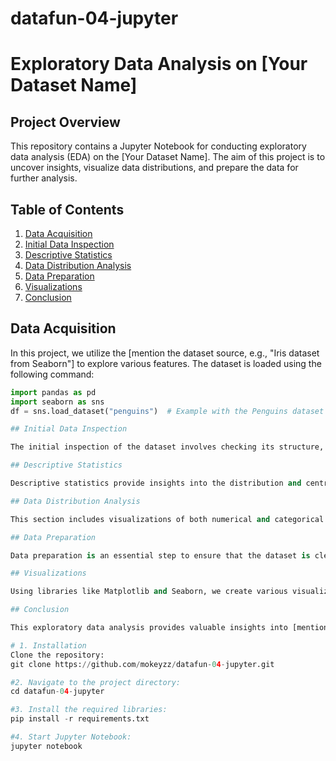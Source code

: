 # datafun-04-jupyter
# Exploratory Data Analysis on [Your Dataset Name]

## Project Overview

This repository contains a Jupyter Notebook for conducting exploratory data analysis (EDA) on the [Your Dataset Name]. The aim of this project is to uncover insights, visualize data distributions, and prepare the data for further analysis.

## Table of Contents

1. [Data Acquisition](#data-acquisition)
2. [Initial Data Inspection](#initial-data-inspection)
3. [Descriptive Statistics](#descriptive-statistics)
4. [Data Distribution Analysis](#data-distribution-analysis)
5. [Data Preparation](#data-preparation)
6. [Visualizations](#visualizations)
7. [Conclusion](#conclusion)

## Data Acquisition

In this project, we utilize the [mention the dataset source, e.g., "Iris dataset from Seaborn"] to explore various features. The dataset is loaded using the following command:

```python
import pandas as pd
import seaborn as sns
df = sns.load_dataset("penguins")  # Example with the Penguins dataset

## Initial Data Inspection

The initial inspection of the dataset involves checking its structure, size, and data types. This step is crucial to understand the information we are working with.

## Descriptive Statistics

Descriptive statistics provide insights into the distribution and central tendencies of the dataset, helping to identify patterns and anomalies.

## Data Distribution Analysis

This section includes visualizations of both numerical and categorical data distributions to understand the dataset better.

## Data Preparation

Data preparation is an essential step to ensure that the dataset is clean and formatted correctly for analysis. This includes handling missing values, renaming columns, and adding new features.

## Visualizations

Using libraries like Matplotlib and Seaborn, we create various visualizations to extract and present insights from the data.

## Conclusion

This exploratory data analysis provides valuable insights into [mention any key findings or conclusions]. The analysis can be further expanded upon with additional datasets or deeper statistical analyses.

# 1. Installation
Clone the repository:
git clone https://github.com/mokeyzz/datafun-04-jupyter.git

#2. Navigate to the project directory:
cd datafun-04-jupyter

#3. Install the required libraries:
pip install -r requirements.txt

#4. Start Jupyter Notebook:
jupyter notebook

